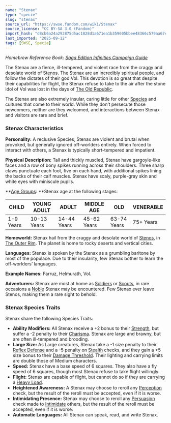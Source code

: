 ```yaml
---
name: "Stenax"
type: "specie"
slug: "stenax"
source_url: "https://swse.fandom.com/wiki/Stenax"
source_license: "CC BY-SA 3.0 (Fandom)"
import_hash: "d8cb6a24a292875d5ac1828d1a671ea1b359605bbee48366c579aa67c2923094"
last_imported: "2025-09-12"
tags: [SWSE, Specie]
---
```

*Homebrew Reference Book: [Saga Edition Infinities Campaign Guide](https://swse.fandom.com/wiki/Saga_Edition_Infinities_Campaign_Guide)*

The Stenax are a fierce, ill-tempered, and violent race from the craggy and desolate world of [Stenos](https://swse.fandom.com/wiki/Stenos). The Stenax are an incredibly spiritual people, and follow the dictates of their god Vol. This devotion is so great that despite their capabilities for flight, the Stenax refuse to take to the air after the stone idol of Vol was lost in the days of [The Old Republic](https://swse.fandom.com/wiki/The_Old_Republic).

The Stenax are also extremely insular, caring little for other [Species](https://swse.fandom.com/wiki/Species) and cultures that come to their world. While they don’t persecute those newcomers, neither are they welcomed, and interactions between Stenax and visitors are rare and brief.

### Stenax Characteristics

**Personality:** A reclusive Species, Stenax are violent and brutal when provoked, but generally ignored off-worlders entirely. When forced to interact with others, a Stenax is typically short-tempered and impatient.

**Physical Description:** Tall and thickly muscled, Stenax have gargoyle-like faces and a row of bony spikes running across their shoulders. Three sharp claws punctuate each foot, five on each hand, with additional spikes lining the backs of their calf muscles. Stenax have scaly, purple-gray skin and white eyes with miniscule pupils.

**[Age Groups](https://swse.fandom.com/wiki/Age_Groups): **Stenax age at the following stages:

| CHILD | YOUNG ADULT | ADULT | MIDDLE AGE | OLD | VENERABLE |
| --- | --- | --- | --- | --- | --- |
| 1-9 Years | 10-13 Years | 14-44 Years | 45-62 Years | 63-74 Years | 75+ Years |

**Homeworld:** Stenax hail from the craggy and desolate world of [Stenos](https://swse.fandom.com/wiki/Stenos), in [The Outer Rim](https://swse.fandom.com/wiki/The_Outer_Rim). The planet is home to rocky deserts and vertical cities.

**Languages:** Stenax is spoken by the Stenax as a grumbling baritone by most of the populace. Due to their insularity, few Stenax bother to learn the off-worlders’ languages.

**Example Names:** Farruz, Helmurath, Vol.

**Adventurers:** Stenax are most at home as [Soldiers](https://swse.fandom.com/wiki/Soldiers) or [Scouts](https://swse.fandom.com/wiki/Scouts), in rare occasions a [Noble](https://swse.fandom.com/wiki/Noble) Stenax may be encountered. Few Stenax ever leave Stenos, making them a rare sight to behold. 
### Stenax Species Traits
Stenax share the following Species Traits:
- **Ability Modifiers:** All Stenax receive a +2 bonus to their [Strength](https://swse.fandom.com/wiki/Strength), but suffer a -2 penalty to their [Charisma](https://swse.fandom.com/wiki/Charisma). Stenax are large and brawny, but are often ill-tempered and brooding.
- **Large Size:** As Large creatures, Stenax take a -1 size penalty to their [Reflex Defense](https://swse.fandom.com/wiki/Reflex_Defense) and a -5 penalty on [Stealth](https://swse.fandom.com/wiki/Stealth) checks, and they gain a +5 size bonus to their [Damage Threshold](https://swse.fandom.com/wiki/Damage_Threshold). Their lighting and carrying limits are double those of Medium characters.
- **Speed:** Stenax have a base speed of 6 squares. They also have a fly speed of 6 squares, though most Stenax refuse to take flight willingly.
- **Flight:** Stenax are capable of flight, but cannot do so if they are carrying a [Heavy Load](https://swse.fandom.com/wiki/Heavy_Load).
- **Heightened Awareness:** A Stenax may choose to reroll any [Perception](https://swse.fandom.com/wiki/Perception) check, but the result of the reroll must be accepted, even if it is worse.
- **Intimidating Presence:** Stenax may choose to reroll any [Persuasion](https://swse.fandom.com/wiki/Persuasion) check made to [Intimidate](https://swse.fandom.com/wiki/Intimidate) others, but the result of the reroll must be accepted, even if it is worse.
- **Automatic Languages:** All Stenax can speak, read, and write Stenax.